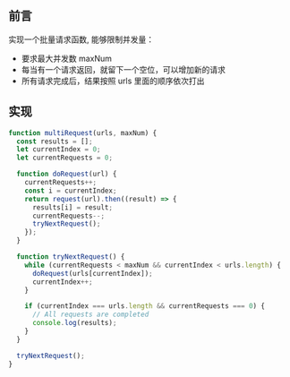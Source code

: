 ## 前言

实现一个批量请求函数, 能够限制并发量：

- 要求最大并发数 maxNum
- 每当有一个请求返回，就留下一个空位，可以增加新的请求
- 所有请求完成后，结果按照 urls 里面的顺序依次打出

## 实现

```js
function multiRequest(urls, maxNum) {
  const results = [];
  let currentIndex = 0;
  let currentRequests = 0;

  function doRequest(url) {
    currentRequests++;
    const i = currentIndex;
    return request(url).then((result) => {
      results[i] = result;
      currentRequests--;
      tryNextRequest();
    });
  }

  function tryNextRequest() {
    while (currentRequests < maxNum && currentIndex < urls.length) {
      doRequest(urls[currentIndex]);
      currentIndex++;
    }

    if (currentIndex === urls.length && currentRequests === 0) {
      // All requests are completed
      console.log(results);
    }
  }

  tryNextRequest();
}
```
